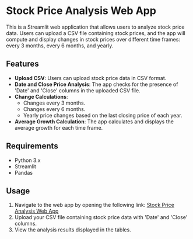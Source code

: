 # Stock Price Analysis Web App

This is a Streamlit web application that allows users to analyze stock price data. Users can upload a CSV file containing stock prices, and the app will compute and display changes in stock prices over different time frames: every 3 months, every 6 months, and yearly.

## Features

- **Upload CSV**: Users can upload stock price data in CSV format.
- **Date and Close Price Analysis**: The app checks for the presence of 'Date' and 'Close' columns in the uploaded CSV file.
- **Change Calculations**:
  - Changes every 3 months.
  - Changes every 6 months.
  - Yearly price changes based on the last closing price of each year.
- **Average Growth Calculation**: The app calculates and displays the average growth for each time frame.

## Requirements

- Python 3.x
- Streamlit
- Pandas

## Usage

1. Navigate to the web app by opening the following link: [Stock Price Analysis Web App](https://nepse-stock-data-analysis.onrender.com/)
2. Upload your CSV file containing stock price data with 'Date' and 'Close' columns.
3. View the analysis results displayed in the tables.

